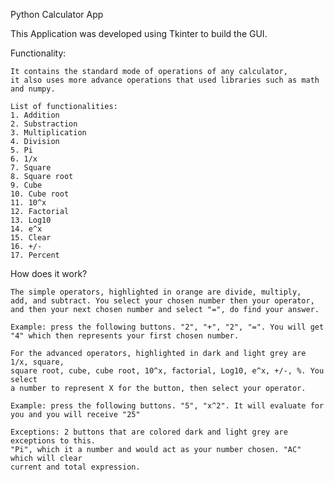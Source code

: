 Python Calculator App

This Application was developed using Tkinter to build the GUI.

Functionality:

    It contains the standard mode of operations of any calculator, 
    it also uses more advance operations that used libraries such as math and numpy. 

    List of functionalities:
    1. Addition
    2. Substraction
    3. Multiplication
    4. Division
    5. Pi
    6. 1/x
    7. Square
    8. Square root
    9. Cube
    10. Cube root
    11. 10^x
    12. Factorial
    13. Log10
    14. e^x
    15. Clear
    16. +/-
    17. Percent

How does it work?

    The simple operators, highlighted in orange are divide, multiply,
    add, and subtract. You select your chosen number then your operator, 
    and then your next chosen number and select "=", do find your answer.

    Example: press the following buttons. "2", "+", "2", "=". You will get "4" which then represents your first chosen number.

    For the advanced operators, highlighted in dark and light grey are 1/x, square, 
    square root, cube, cube root, 10^x, factorial, Log10, e^x, +/-, %. You select
    a number to represent X for the button, then select your operator.

    Example: press the following buttons. "5", "x^2". It will evaluate for you and you will receive "25"

    Exceptions: 2 buttons that are colored dark and light grey are exceptions to this.
    "Pi", which it a number and would act as your number chosen. "AC" which will clear
    current and total expression.


    


